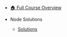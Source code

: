 - [🏠 Full Course Overview](/README)


- Node   Solutions
  - [Solutions](./Solutions.md "Solutions")
